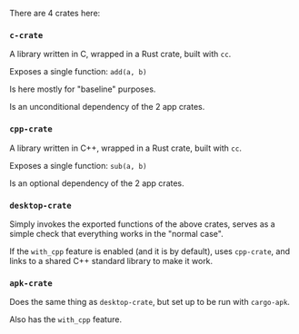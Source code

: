 There are 4 crates here:

### `c-crate`

A library written in C, wrapped in a Rust crate, built with `cc`.

Exposes a single function: `add(a, b)`

Is here mostly for "baseline" purposes.

Is an unconditional dependency of the 2 app crates.

### `cpp-crate`

A library written in C++, wrapped in a Rust crate, built with `cc`.

Exposes a single function: `sub(a, b)`

Is an optional dependency of the 2 app crates.

### `desktop-crate`

Simply invokes the exported functions of the above crates, serves as a simple check that everything works in the "normal case".

If the `with_cpp` feature is enabled (and it is by default),
uses `cpp-crate`, and links to a shared C++ standard library to make it work.

### `apk-crate`

Does the same thing as `desktop-crate`, but set up to be run with `cargo-apk`.

Also has the `with_cpp` feature.